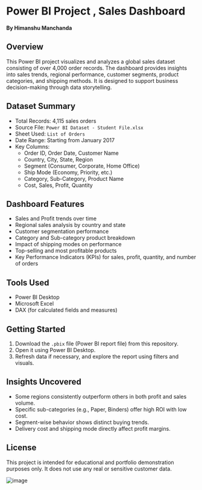 
# Power BI Project ‚ Sales Dashboard  
**By Himanshu Manchanda**

## Overview  
This Power BI project visualizes and analyzes a global sales dataset consisting of over 4,000 order records. The dashboard provides insights into sales trends, regional performance, customer segments, product categories, and shipping methods. It is designed to support business decision-making through data storytelling.

## Dataset Summary  
- Total Records: 4,115 sales orders  
- Source File: `Power BI Dataset - Student File.xlsx`  
- Sheet Used: `List of Orders`  
- Date Range: Starting from January 2017  
- Key Columns:  
  - Order ID, Order Date, Customer Name  
  - Country, City, State, Region  
  - Segment (Consumer, Corporate, Home Office)  
  - Ship Mode (Economy, Priority, etc.)  
  - Category, Sub-Category, Product Name  
  - Cost, Sales, Profit, Quantity

## Dashboard Features  
- Sales and Profit trends over time  
- Regional sales analysis by country and state  
- Customer segmentation performance  
- Category and Sub-category product breakdown  
- Impact of shipping modes on performance  
- Top-selling and most profitable products  
- Key Performance Indicators (KPIs) for sales, profit, quantity, and number of orders

## Tools Used  
- Power BI Desktop  
- Microsoft Excel  
- DAX (for calculated fields and measures)

## Getting Started  
1. Download the `.pbix` file (Power BI report file) from this repository.  
2. Open it using Power BI Desktop.  
3. Refresh data if necessary, and explore the report using filters and visuals.

## Insights Uncovered  
- Some regions consistently outperform others in both profit and sales volume.  
- Specific sub-categories (e.g., Paper, Binders) offer high ROI with low cost.  
- Segment-wise behavior shows distinct buying trends.  
- Delivery cost and shipping mode directly affect profit margins.

## License  
This project is intended for educational and portfolio demonstration purposes only. It does not use any real or sensitive customer data.

![image](https://github.com/user-attachments/assets/ca6b3f2d-e192-4387-92f4-8fdf1bc1ee05)
